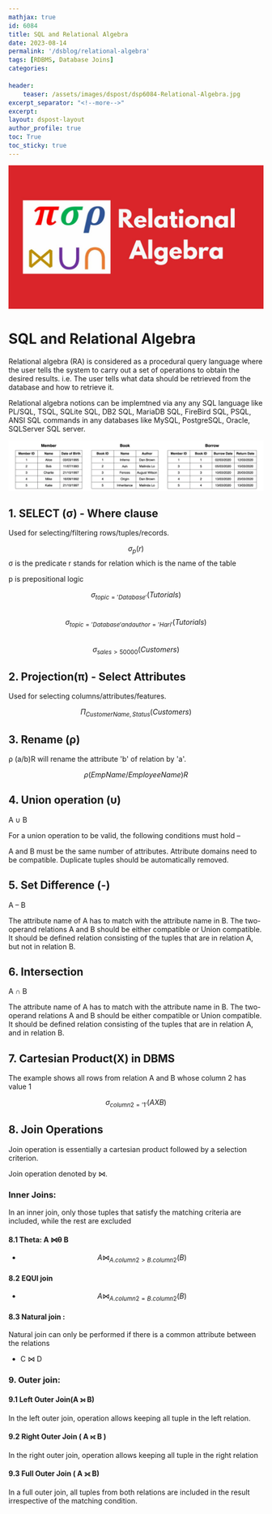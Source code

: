 ```yaml
---
mathjax: true
id: 6084
title: SQL and Relational Algebra
date: 2023-08-14
permalink: '/dsblog/relational-algebra'
tags: [RDBMS, Database Joins] 
categories: 

header:
    teaser: /assets/images/dspost/dsp6084-Relational-Algebra.jpg
excerpt_separator: "<!--more-->"  
excerpt:  
layout: dspost-layout  
author_profile: true  
toc: True  
toc_sticky: true
---
```


![Relational Algebra]( /assets/images/dspost/dsp6084-Relational-Algebra.jpg)

# SQL and Relational Algebra

Relational algebra (RA) is considered as a procedural query language where the user tells the system to carry out a set of operations to obtain the desired results. i.e. The user tells what data should be retrieved from the database and how to retrieve it.

Relational algebra notions can be implemtned via any any SQL language like PL/SQL, TSQL, SQLite SQL, DB2 SQL, MariaDB SQL, FireBird SQL, PSQL, ANSI SQL commands in any databases like MySQL, PostgreSQL, Oracle, SQLServer SQL server.

![Tables]( /assets/images/dspost/dsp6084-table.webp)

## 1. SELECT (σ) - Where clause
Used for selecting/filtering rows/tuples/records.

$$ σ_p(r)$$
σ is the predicate
r stands for relation which is the name of the table

p is prepositional logic

$$ σ_{topic = 'Database'}(Tutorials) $$   
$$ σ_{topic = 'Database' and author = 'Hari'}( Tutorials) $$   
$$ σ_{sales > 50000} (Customers) $$   


## 2. Projection(π) - Select Attributes
Used for selecting columns/attributes/features. 

$$ Π_{CustomerName, Status} (Customers) $$

## 3. Rename (ρ)
ρ (a/b)R will rename the attribute 'b' of relation by 'a'.

$$ ρ (EmpName/EmployeeName)R $$

## 4. Union operation (υ)
A ∪ B

For a union operation to be valid, the following conditions must hold –

A and B must be the same number of attributes.
Attribute domains need to be compatible.
Duplicate tuples should be automatically removed.

## 5. Set Difference (-)
 A – B
 
The attribute name of A has to match with the attribute name in B.
The two-operand relations A and B should be either compatible or Union compatible.
It should be defined relation consisting of the tuples that are in relation A, but not in relation B.

## 6. Intersection
A ∩ B

The attribute name of A has to match with the attribute name in B.
The two-operand relations A and B should be either compatible or Union compatible.
It should be defined relation consisting of the tuples that are in relation A, and in relation B.

## 7. Cartesian Product(X) in DBMS

The example shows all rows from relation A and B whose column 2 has value 1

$$ σ_{column 2 = '1'} (A X B) $$

## 8. Join Operations
Join operation is essentially a cartesian product followed by a selection criterion.

Join operation denoted by ⋈.

### Inner Joins: 
In an inner join, only those tuples that satisfy the matching criteria are included, while the rest are excluded   

#### 8.1 Theta: A ⋈θ B      
- $$ A ⋈ _{A.column 2 >  B.column 2} (B) $$   

#### 8.2 EQUI join   
- $$ A ⋈ _{A.column 2 =  B.column 2} (B)$$   

#### 8.3 Natural join : 
Natural join can only be performed if there is a common attribute between the relations   
- C ⋈ D
		
	
### 9. Outer join:   

#### 9.1 Left Outer Join(A ⟕ B)  
In the left outer join, operation allows keeping all tuple in the left relation.   

#### 9.2 Right Outer Join ( A ⟖ B )   
In the right outer join, operation allows keeping all tuple in the right relation

#### 9.3 Full Outer Join ( A ⟗ B)   
In a full outer join, all tuples from both relations are included in the result irrespective of the matching condition.
